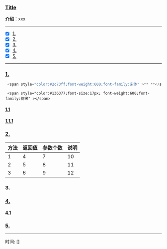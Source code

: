 ### [Title](#)
 **介绍**：xxx

-----
- [x] [1. ](#1-)
- [x] [2. ](#2-)
- [x] [3. ](#3-)
- [x] [4. ](#4-)
- [x] [5. ](#5-)

-----

### [1.](#)

```cpp
 <span style="color:#2c73ff;font-weight:600;font-family:宋体" >** **</span>。
```

```
 <span style="color:#136377;font-size:17px; font-weight:600;font-family:仿宋" ></span> 
```





#### [1.1](#)



##### [1.1.1 ](#)



### [2.](#) 

| 方法 | 返回值 | 参数个数 | 说明 |
|:---|:----|:-----|:---|
| 1  | 4   | 7    | 10 |
| 2  | 5   | 8    | 11 |
| 3  | 6   | 9    | 12 |

### [3.](#) 

### [4. ](#)

#### [4.1 ](#)


### [5.](#) 

-----
时间: [] 
